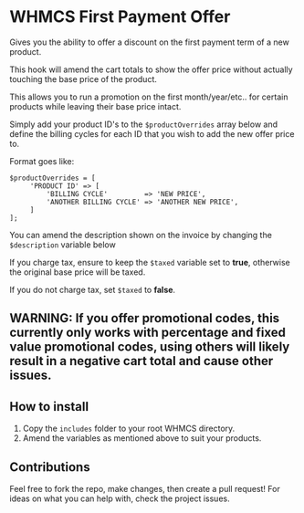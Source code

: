 # WHMCS First Payment Offer

Gives you the ability to offer a discount on the first payment term of a new product. 

This hook will amend the cart totals to show the offer price without actually touching the
base price of the product.

This allows you to run a promotion on the first month/year/etc.. for certain products while 
leaving their base price intact.

Simply add your product ID's to the ```$productOverrides``` array below and define the billing cycles
for each ID that you wish to add the new offer price to.

Format goes like:

```
$productOverrides = [
     'PRODUCT ID' => [
         'BILLING CYCLE'         => 'NEW PRICE',
         'ANOTHER BILLING CYCLE' => 'ANOTHER NEW PRICE',
     ]
];
```

You can amend the description shown on the invoice by changing the ```$description``` variable below

If you charge tax, ensure to keep the ```$taxed``` variable set to **true**, otherwise the original base price will be taxed.

If you do not charge tax, set ```$taxed``` to **false**.

## WARNING: If you offer promotional codes, this currently only works with percentage and fixed value promotional codes, using others will likely result in a negative cart total and cause other issues.



## How to install

1. Copy the ```includes``` folder to your root WHMCS directory.
2. Amend the variables as mentioned above to suit your products.

## Contributions

Feel free to fork the repo, make changes, then create a pull request! For ideas on what you can help with, check the project issues.